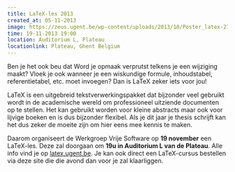 ```yaml
---
title: LaTeX-les 2013
created_at: 05-11-2013
image: https://zeus.ugent.be/wp-content/uploads/2013/10/Poster_latex-212x300.png
time: 19-11-2013 19:00
location: Auditorium L, Plateau
locationlink: Plateau, Ghent Belgium
---
```


Ben je het ook beu dat Word je opmaak verprutst telkens je een wijziging maakt? Vloek je ook wanneer je een wiskundige formule, inhoudstabel, referentietabel, etc. moet invoegen? Dan is LaTeX zeker iets voor jou!

LaTeX is een uitgebreid tekstverwerkingspakket dat bijzonder veel gebruikt wordt in de academische wereld om professioneel uitziende documenten op te stellen. Het kan gebruikt worden voor kleine abstracts maar ook voor lijvige boeken en is dus bijzonder flexibel. Als je dit jaar je thesis schrijft kan het dus zeker de moeite zijn om hier eens mee kennis te maken.

Daarom organiseert de Werkgroep Vrije Software op **19 november** een LaTeX-les. Deze zal doorgaan om **19u in Auditorium L van de Plateau**. Alle info vind je op [latex.ugent.be](https://latex.ugent.be). Je kan ook direct een LaTeX-cursus bestellen via deze site die die avond dan voor je zal klaarliggen.

